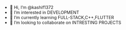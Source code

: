 - 👋 Hi, I’m @kashif1372
- 👀 I’m interested in DEVELOPMENT
- 🌱 I’m currently learning FULL-STACK,C++,FLUTTER
- 💞️ I’m looking to collaborate on INTRESTING PROJECTS

<!---
kashif1372/kashif1372 is a ✨ special ✨ repository because its `README.md` (this file) appears on your GitHub profile.
You can click the Preview link to take a look at your changes.
--->
